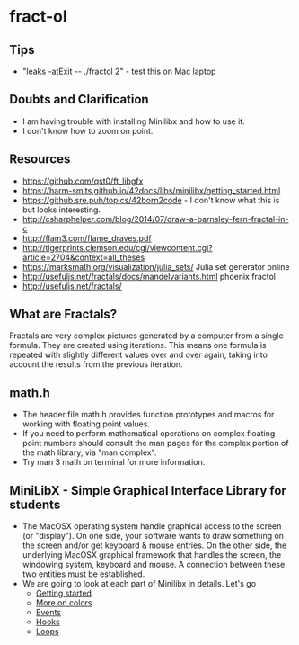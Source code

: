 # fract-ol

## Tips
- "leaks -atExit -- ./fractol 2" - test this on Mac laptop

## Doubts and Clarification
- I am having trouble with installing Minilibx and how to use it.
- I don't know how to zoom on point.

## Resources
- https://github.com/qst0/ft_libgfx
- https://harm-smits.github.io/42docs/libs/minilibx/getting_started.html
- https://github.sre.pub/topics/42born2code - I don't know what this is but looks interesting.
- http://csharphelper.com/blog/2014/07/draw-a-barnsley-fern-fractal-in-c
- http://flam3.com/flame_draves.pdf
- http://tigerprints.clemson.edu/cgi/viewcontent.cgi?article=2704&context=all_theses
- https://marksmath.org/visualization/julia_sets/   Julia set generator online
- http://usefuljs.net/fractals/docs/mandelvariants.html phoenix fractol
- http://usefuljs.net/fractals/

## What are Fractals?
Fractals are very complex pictures generated by a computer from a single formula. They are created using iterations. This means one formula is repeated with slightly different values over and over again, taking into account the results from the previous iteration.

## math.h
- The header file math.h provides function prototypes and macros for working with floating point values.
- If you need to perform mathematical operations on complex floating point numbers should consult the man pages for the complex portion of the math library, via "man complex".
- Try man 3 math on terminal for more information.

## MiniLibX - Simple Graphical Interface Library for students
- The MacOSX operating system handle graphical access to the screen (or "display"). On one side, your software wants to draw something on the screen and/or get keyboard & mouse entries. On the other side, the underlying MacOSX graphical framework that handles the screen, the windowing system, keyboard and mouse. A connection between these two entities must be established.
- We are going to look at each part of Minilibx in details. Let's go
	- [Getting started](Minilibx-Getting_started.MD)
	- [More on colors](Minilibx-Colors.MD)
	- [Events](Minilibx-events.MD)
	- [Hooks](Minilibx-hooks.MD)
	- [Loops](Minilibx-Loops.MD)


